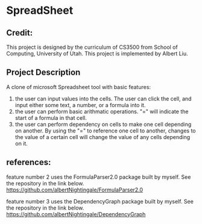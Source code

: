 # SpreadSheet

## Credit: 
This project is designed by the curriculum of CS3500 from School of Computing, University of Utah. 
This project is implemented by Albert Liu. 

## Project Description
A clone of microsoft Spreadsheet tool with basic features: 
1. the user can input values into the cells. The user can click the cell, and input either some text, a number, or a formula into it. 
2. the user can perform basic arithmatic operations. "=" will indicate the start of a formula in that cell. 
3. the user can perform dependency on cells to make one cell depending on another. By using the "=" to reference one cell to another, 
changes to the value of a certain cell will change the value of any cells depending on it. 

## references: 
feature number 2 uses the FormulaParser2.0 package built by myself. See the repository in the link below. 
https://github.com/albertNightingale/FormulaParser2.0

feature number 3 uses the DependencyGraph package built by myself. See the repository in the link below. 
https://github.com/albertNightingale/DependencyGraph




